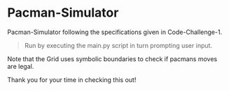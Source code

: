 # Pacman-Simulator

Pacman-Simulator following the specifications given in Code-Challenge-1.

 > Run by executing the main.py script in turn prompting user input.

Note that the Grid uses symbolic boundaries to check if pacmans moves are legal.

Thank you for your time in checking this out!
